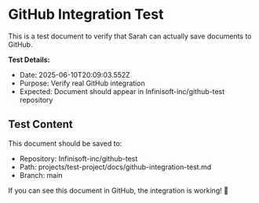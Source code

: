 # GitHub Integration Test

This is a test document to verify that Sarah can actually save documents to GitHub.

**Test Details:**
- Date: 2025-06-10T20:09:03.552Z
- Purpose: Verify real GitHub integration
- Expected: Document should appear in Infinisoft-inc/github-test repository

## Test Content

This document should be saved to:
- Repository: Infinisoft-inc/github-test
- Path: projects/test-project/docs/github-integration-test.md
- Branch: main

If you can see this document in GitHub, the integration is working! 🎉

